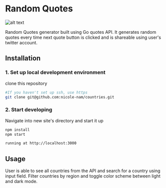 # Random Quotes

![alt text](https://nicole-nam.github.io/portfolio/images/project-img/random-quotes.png)

Random Quotes generator built using Go quotes API. It generates random quotes every time next quote button is clicked and is shareable using user's twitter account.

## Installation

### 1. Set up local development environment

clone this repository

```bash
#If you haven't set up ssh, use https
git clone git@github.com:nicole-nam/countries.git
```

### 2. Start developing

Navigate into new site's directory and start it up

```bash
npm install
npm start

running at http://localhost:3000
```

## Usage

User is able to see all countries from the API and search for a
country using input field. Filter countries by region and toggle
color scheme between light and dark mode.
